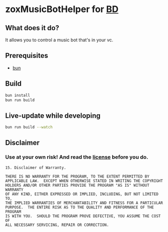 # zoxMusicBotHelper for [BD](https://github.com/BetterDiscord/BetterDiscord)

## What does it do?

It allows you to control a music bot that's in your vc.

## Prerequisites

- [bun](https://bun.sh/)

## Build

```bash
bun install
bun run build
```

## Live-update while developing

```bash
bun run build --watch
```

## Disclaimer

### Use at your own risk! And read the [license](https://github.com/NatanielRegula/bd-voice-announcer/blob/master/LICENSE) before you do.

```
15. Disclaimer of Warranty.

THERE IS NO WARRANTY FOR THE PROGRAM, TO THE EXTENT PERMITTED BY
APPLICABLE LAW.  EXCEPT WHEN OTHERWISE STATED IN WRITING THE COPYRIGHT
HOLDERS AND/OR OTHER PARTIES PROVIDE THE PROGRAM "AS IS" WITHOUT WARRANTY
OF ANY KIND, EITHER EXPRESSED OR IMPLIED, INCLUDING, BUT NOT LIMITED TO,
THE IMPLIED WARRANTIES OF MERCHANTABILITY AND FITNESS FOR A PARTICULAR
PURPOSE.  THE ENTIRE RISK AS TO THE QUALITY AND PERFORMANCE OF THE PROGRAM
IS WITH YOU.  SHOULD THE PROGRAM PROVE DEFECTIVE, YOU ASSUME THE COST OF
ALL NECESSARY SERVICING, REPAIR OR CORRECTION.
```
